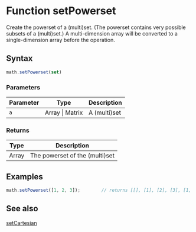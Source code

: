 <!-- Note: This file is automatically generated from source code comments. Changes made in this file will be overridden. -->

# Function setPowerset

Create the powerset of a (multi)set. (The powerset contains very possible subsets of a (multi)set.)
A multi-dimension array will be converted to a single-dimension array before the operation.


## Syntax

```js
math.setPowerset(set)
```

### Parameters

Parameter | Type | Description
--------- | ---- | -----------
`a` | Array &#124; Matrix | A (multi)set

### Returns

Type | Description
---- | -----------
Array | The powerset of the (multi)set


## Examples

```js
math.setPowerset([1, 2, 3]);        // returns [[], [1], [2], [3], [1, 2], [1, 3], [2, 3], [1, 2, 3]]
```


## See also

[setCartesian](setCartesian.md)

